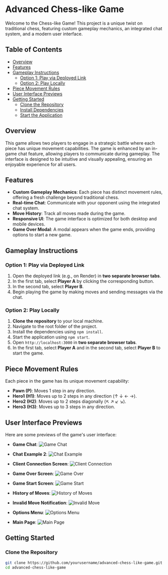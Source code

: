 # Advanced Chess-like Game

Welcome to the Chess-like Game! This project is a unique twist on traditional chess, featuring custom gameplay mechanics, an integrated chat system, and a modern user interface.

## Table of Contents

- [Overview](#overview)
- [Features](#features)
- [Gameplay Instructions](#gameplay-instructions)
  - [Option 1: Play via Deployed Link](#option-1-play-via-deployed-link)
  - [Option 2: Play Locally](#option-2-play-locally)
- [Piece Movement Rules](#piece-movement-rules)
- [User Interface Previews](#user-interface-previews)
- [Getting Started](#getting-started)
  - [Clone the Repository](#clone-the-repository)
  - [Install Dependencies](#install-dependencies)
  - [Start the Application](#start-the-application)

## Overview

This game allows two players to engage in a strategic battle where each piece has unique movement capabilities. The game is enhanced by an in-game chat feature, allowing players to communicate during gameplay. The interface is designed to be intuitive and visually appealing, ensuring an enjoyable experience for all users.

## Features

- **Custom Gameplay Mechanics**: Each piece has distinct movement rules, offering a fresh challenge beyond traditional chess.
- **Real-time Chat**: Communicate with your opponent using the integrated chat system.
- **Move History**: Track all moves made during the game.
- **Responsive UI**: The game interface is optimized for both desktop and mobile devices.
- **Game Over Modal**: A modal appears when the game ends, providing options to start a new game.

## Gameplay Instructions

### Option 1: Play via Deployed Link

1. Open the deployed link (e.g., on Render) in **two separate browser tabs**.
2. In the first tab, select **Player A** by clicking the corresponding button.
3. In the second tab, select **Player B**.
4. Begin playing the game by making moves and sending messages via the chat.

### Option 2: Play Locally

1. **Clone the repository** to your local machine.
2. Navigate to the root folder of the project.
3. Install the dependencies using `npm install`.
4. Start the application using `npm start`.
5. Open `http://localhost:3000` in **two separate browser tabs**.
6. In the first tab, select **Player A** and in the second tab, select **Player B** to start the game.

## Piece Movement Rules

Each piece in the game has its unique movement capability:

- **Pawn (P)**: Moves 1 step in any direction.
- **Hero1 (H1)**: Moves up to 2 steps in any direction (↑ ↓ ← →).
- **Hero2 (H2)**: Moves up to 2 steps diagonally (↖ ↗ ↙ ↘).
- **Hero3 (H3)**: Moves up to 3 steps in any direction.

## User Interface Previews

Here are some previews of the game's user interface:

- **Game Chat**: 
  ![Game Chat](assets/UI%20Game%20chat.png)

- **Chat Example 2**:
  ![Chat Example](assets/UI-Chat2.png)

- **Client Connection Screen**:
  ![Client Connection](assets/UI-clientconnection.png)

- **Game Over Screen**:
  ![Game Over](assets/UI-Gameover1.png)

- **Game Start Screen**:
  ![Game Start](assets/UI-GameStart1.png)

- **History of Moves**:
  ![History of Moves](assets/UI-historyofmoves1.png)

- **Invalid Move Notification**:
  ![Invalid Move](assets/UI-invalidmove1.png)

- **Options Menu**:
  ![Options Menu](assets/UI-Options1.png)

- **Main Page**:
  ![Main Page](assets/UI-Page1.png)

## Getting Started

### Clone the Repository

```bash
git clone https://github.com/yourusername/advanced-chess-like-game.git
cd advanced-chess-like-game
